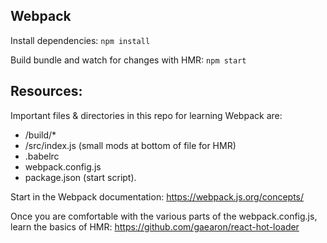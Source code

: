 ## Webpack

Install dependencies:
```npm install```

Build bundle and watch for changes with HMR:
```npm start```

## Resources:

Important files & directories in this repo for learning Webpack are:
- /build/*
- /src/index.js (small mods at bottom of file for HMR)
- .babelrc
- webpack.config.js
- package.json (start script).

Start in the Webpack documentation:
https://webpack.js.org/concepts/

Once you are comfortable with the various parts of the webpack.config.js, learn the basics of HMR:
https://github.com/gaearon/react-hot-loader